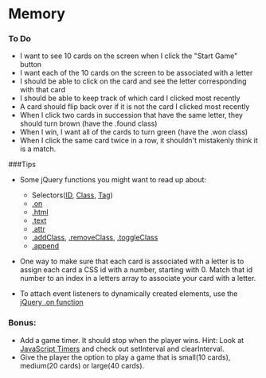 # Memory

### To Do

* I want to see 10 cards on the screen when I click the "Start Game" button
* I want each of the 10 cards on the screen to be associated with a letter
* I should be able to click on the card and see the letter corresponding with that card
* I should be able to keep track of which card I clicked most recently
* A card should flip back over if it is not the card I clicked most recently
* When I click two cards in succession that have the same letter, they should turn brown (have the .found class)
* When I win, I want all of the cards to turn green (have the .won class)
* When I click the same card twice in a row, it shouldn't mistakenly think it is a match.

###Tips

* Some jQuery functions you might want to read up about:

  * Selectors([ID](http://api.jquery.com/id-selector/), [Class](http://api.jquery.com/class-selector/), [Tag](http://api.jquery.com/element-selector/))
  * [.on](http://api.jquery.com/on/)
  * [.html](http://api.jquery.com/html/)
  * [.text](http://api.jquery.com/text/)
  * [.attr](http://api.jquery.com/attr/)
  * [.addClass](http://api.jquery.com/addclass/), [.removeClass](http://api.jquery.com/removeclass/), [.toggleClass](http://api.jquery.com/toggleclass/)
  * [.append](http://api.jquery.com/append/)

* One way to make sure that each card is associated with a letter is to assign each card a CSS id with a number, starting with 0. Match that id number to an index in a letters array to associate your card with a letter.

* To attach event listeners to dynamically created elements, use the [jQuery .on function](http://stackoverflow.com/questions/8110934/direct-vs-delegated-jquery-on)

### Bonus:
* Add a game timer. It should stop when the player wins. Hint: Look at [JavaScript Timers](https://developer.mozilla.org/en-US/docs/Web/JavaScript/Timers) and check out setInterval and clearInterval.
* Give the player the option to play a game that is small(10 cards), medium(20 cards) or large(40 cards).

